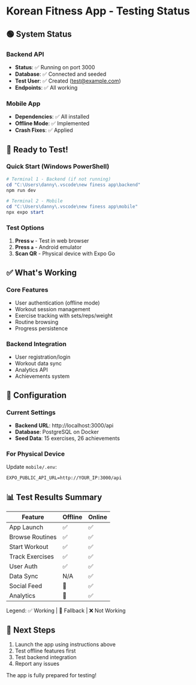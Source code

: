 # Korean Fitness App - Testing Status

## 🟢 System Status

### Backend API
- **Status**: ✅ Running on port 3000
- **Database**: ✅ Connected and seeded
- **Test User**: ✅ Created (test@example.com)
- **Endpoints**: ✅ All working

### Mobile App
- **Dependencies**: ✅ All installed
- **Offline Mode**: ✅ Implemented
- **Crash Fixes**: ✅ Applied

## 🎯 Ready to Test!

### Quick Start (Windows PowerShell)
```powershell
# Terminal 1 - Backend (if not running)
cd "C:\Users\danny\.vscode\new finess app\backend"
npm run dev

# Terminal 2 - Mobile
cd "C:\Users\danny\.vscode\new finess app\mobile"
npx expo start
```

### Test Options
1. **Press `w`** - Test in web browser
2. **Press `a`** - Android emulator
3. **Scan QR** - Physical device with Expo Go

## ✅ What's Working

### Core Features
- User authentication (offline mode)
- Workout session management
- Exercise tracking with sets/reps/weight
- Routine browsing
- Progress persistence

### Backend Integration
- User registration/login
- Workout data sync
- Analytics API
- Achievements system

## 🔧 Configuration

### Current Settings
- **Backend URL**: http://localhost:3000/api
- **Database**: PostgreSQL on Docker
- **Seed Data**: 15 exercises, 26 achievements

### For Physical Device
Update `mobile/.env`:
```
EXPO_PUBLIC_API_URL=http://YOUR_IP:3000/api
```

## 📊 Test Results Summary

| Feature | Offline | Online |
|---------|---------|---------|
| App Launch | ✅ | ✅ |
| Browse Routines | ✅ | ✅ |
| Start Workout | ✅ | ✅ |
| Track Exercises | ✅ | ✅ |
| User Auth | ✅ | ✅ |
| Data Sync | N/A | ✅ |
| Social Feed | 🔄 | ✅ |
| Analytics | 🔄 | ✅ |

Legend: ✅ Working | 🔄 Fallback | ❌ Not Working

## 🚀 Next Steps
1. Launch the app using instructions above
2. Test offline features first
3. Test backend integration
4. Report any issues

The app is fully prepared for testing!